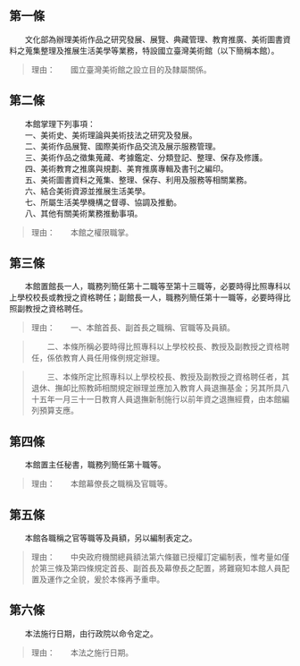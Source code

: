第一條 
-------
　　文化部為辦理美術作品之研究發展、展覽、典藏管理、教育推廣、美術圖書資料之蒐集整理及推展生活美學等業務，特設國立臺灣美術館（以下簡稱本館）。  
> 理由：　　國立臺灣美術館之設立目的及隸屬關係。



第二條 
-------
　　本館掌理下列事項：  
　　一、美術史、美術理論與美術技法之研究及發展。  
　　二、美術作品展覽、國際美術作品交流及展示服務管理。  
　　三、美術作品之徵集蒐藏、考據鑑定、分類登記、整理、保存及修護。  
　　四、美術教育之推廣與規劃、美育推廣專輯及書刊之編印。  
　　五、美術圖書資料之蒐集、整理、保存、利用及服務等相關業務。  
　　六、結合美術資源並推展生活美學。  
　　七、所屬生活美學機構之督導、協調及推動。  
　　八、其他有關美術業務推動事項。  
> 理由：　　本館之權限職掌。



第三條 
-------
　　本館置館長一人，職務列簡任第十二職等至第十三職等，必要時得比照專科以上學校校長或教授之資格聘任；副館長一人，職務列簡任第十一職等，必要時得比照副教授之資格聘任。  
> 理由：　　一、本館首長、副首長之職稱、官職等及員額。

> 　　二、本條所稱必要時得比照專科以上學校校長、教授及副教授之資格聘任，係依教育人員任用條例規定辦理。

> 　　三、本條所定比照專科以上學校校長、教授及副教授之資格聘任者，其退休、撫卹比照教師相關規定辦理並應加入教育人員退撫基金；另其所具八十五年一月三十一日教育人員退撫新制施行以前年資之退撫經費，由本館編列預算支應。



第四條 
-------
　　本館置主任秘書，職務列簡任第十職等。  
> 理由：　　本館幕僚長之職稱及官職等。



第五條 
-------
　　本館各職稱之官等職等及員額，另以編制表定之。  
> 理由：　　中央政府機關總員額法第六條雖已授權訂定編制表，惟考量如僅於第三條及第四條規定首長、副首長及幕僚長之配置，將難窺知本館人員配置及運作之全貌，爰於本條再予重申。



第六條 
-------
　　本法施行日期，由行政院以命令定之。  
> 理由：　　本法之施行日期。